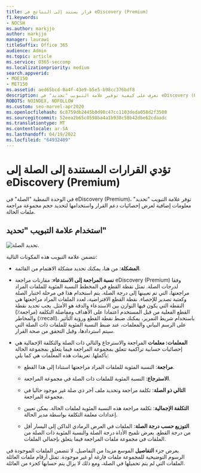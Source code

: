 ```yaml
---
title: قرار يستند إلى النتائج في eDiscovery (Premium)
f1.keywords:
- NOCSH
ms.author: markjjo
author: markjjo
manager: laurawi
titleSuffix: Office 365
audience: Admin
ms.topic: article
ms.service: O365-seccomp
ms.localizationpriority: medium
search.appverid:
- MOE150
- MET150
ms.assetid: aed65bcd-0a4f-43e9-b5e5-b98cc376bdf8
description: تعرف على كيفية توفير علامة التبويب "تحديد" في eDiscovery (Premium) البيانات التي يمكن أن تساعدك في تحديد الحجم الصحيح لمجموعة مراجعة ملفات الحالة.
ROBOTS: NOINDEX, NOFOLLOW
ms.custom: seo-marvel-apr2020
ms.openlocfilehash: 6c8759db2445b8d98c47cc1103deda058d2f3508
ms.sourcegitcommit: 52eea2b65c0598ba4a1b930c58b42dbe62cdaadc
ms.translationtype: MT
ms.contentlocale: ar-SA
ms.lasthandoff: 04/19/2022
ms.locfileid: "64932409"
---
```

# <a name="decisions-based-on-relevance-results-in-ediscovery-premium"></a>تؤدي القرارات المستندة إلى الصلة إلى eDiscovery (Premium)
  
في الوحدة النمطية "الصلة" في eDiscovery (Premium)، توفر علامة التبويب "تحديد" معلومات إضافية لعرض إحصائيات دعم القرار واستخدامها لتحديد حجم مجموعة مراجعة ملفات الحالة.
  
## <a name="using-the-decide-tab"></a>استخدام علامة التبويب "تحديد"

![تحديد الصلة.](../media/f32fed89-f3b5-404a-90c7-ea25d2eb58a9.png)
  
تتضمن علامة التبويب هذه المكونات التالية:
  
- **المشكلة**: من هنا، يمكنك تحديد مشكلة الاهتمام من القائمة.

- **نسبة المراجعة إلى الاستدعاء**: مقارنات مراجعة eDiscovery (Premium) وفقا لدرجات الصلة. تمثل نقطة القطع في المخطط النسبة المئوية للملفات المراد مراجعتها، التي تم تعيينها إلى درجة الصلة. يتم استخدام هذا في مرحلة اختبار الصلة وكعتبة تصدير للإحصاء. نقطة القطع الافتراضية، لعدد الملفات المراد مراجعتها هي النقطة التي يكون فيها التوازن بين الاستدعاء والدقة هو الأمثل. يجب تحديد نقطة القطع الفعلية من قبل المستخدم اعتمادا على الأهداف ومفاضلة التكلفة (مراجعة٪) والمخاطر (٪recall). باستخدام شريط التمرير، يمكنك ضبط نقطة القطع ورؤية التأثير على الرسم البياني والمعلمات، عند ضبط النسبة المئوية للملفات ذات الصلة التي سيتم استردادها، وقبل التحقق من صحة القرار.

- **المعلمات: معلمات** المراجعة والاسترجاع والتالي ذات الصلة والتكلفة الإجمالية هي إحصائيات حسابية تراكمية تتعلق بمجموعة المراجعة فيما يتعلق بمجموعة الحالة بأكملها. تعريفات هذه المعلمات هي كما يلي:

  - **مراجعة**: النسبة المئوية للملفات المراد مراجعتها استنادا إلى هذا القطع.

  - **الاسترجاع**: النسبة المئوية للملفات ذات الصلة في مجموعة المراجعة.

  - **التالي ذو الصلة**: تكلفة مراجعة وتحديد ملف آخر ذي صلة غير موجود حاليا في مجموعة المراجعة.

  - **التكلفة الإجمالية**: تكلفة مراجعة هذه النسبة المئوية لملفات الحالة. يمكن تعيين إعدادات معلمة التكلفة بواسطة مدير الحالة.

  - **التوزيع حسب درجة الصلة**: الملفات في العرض الرمادي الداكن إلى اليسار أقل من درجة القطع. يعرض تلميح الأداة درجة الصلة والنسبة المئوية ذات الصلة من الملفات في مجموعة ملفات المراجعة فيما يتعلق بإجمالي الملفات.

يعرض جزء **التفاصيل** الموسع مزيدا من التفاصيل. لا تتضمن الملفات الموجودة في الرسوم التوضيحية للمجموعة ملفات فارغة أو غير موجودة. تمثل أرقام ملفات العائلة الملفات التي لم يتم تحميلها في الصلة، ومع ذلك لا يزال يتم حسابها كجزء من العائلة.

